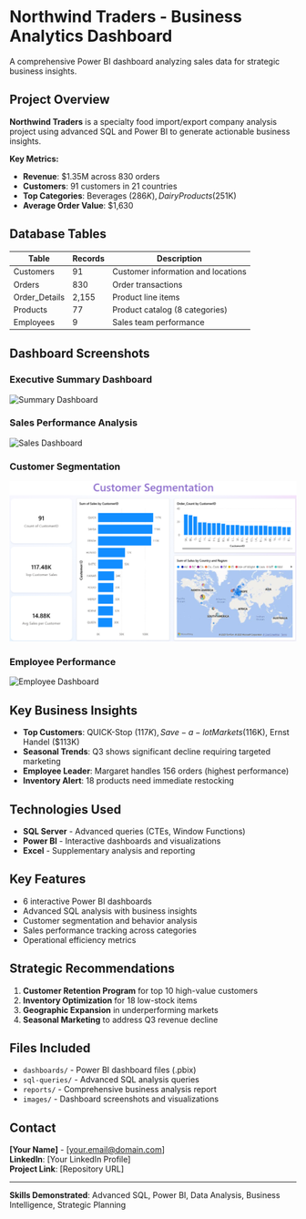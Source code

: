# Northwind Traders - Business Analytics Dashboard

A comprehensive Power BI dashboard analyzing sales data for strategic business insights.

## Project Overview

**Northwind Traders** is a specialty food import/export company analysis project using advanced SQL and Power BI to generate actionable business insights.

**Key Metrics:**
- **Revenue**: $1.35M across 830 orders
- **Customers**: 91 customers in 21 countries  
- **Top Categories**: Beverages ($286K), Dairy Products ($251K)
- **Average Order Value**: $1,630

## Database Tables

| Table | Records | Description |
|-------|---------|-------------|
| Customers | 91 | Customer information and locations |
| Orders | 830 | Order transactions |
| Order_Details | 2,155 | Product line items |
| Products | 77 | Product catalog (8 categories) |
| Employees | 9 | Sales team performance |

## Dashboard Screenshots

### Executive Summary Dashboard
![Summary Dashboard]()

### Sales Performance Analysis
![Sales Dashboard](<img width="1315" height="729" alt="Screenshot 2025-09-10 235033" src="https://github.com/user-attachments/assets/8c101f9e-9748-4792-847b-e72557b8bc45" />
)

### Customer Segmentation
![Customer Dashboard](images/CustomerSegmentation.png)

### Employee Performance
![Employee Dashboard](images/employee_dashboard.png)

## Key Business Insights

- **Top Customers**: QUICK-Stop ($117K), Save-a-lot Markets ($116K), Ernst Handel ($113K)
- **Seasonal Trends**: Q3 shows significant decline requiring targeted marketing
- **Employee Leader**: Margaret handles 156 orders (highest performance)
- **Inventory Alert**: 18 products need immediate restocking

## Technologies Used

- **SQL Server** - Advanced queries (CTEs, Window Functions)
- **Power BI** - Interactive dashboards and visualizations
- **Excel** - Supplementary analysis and reporting

## Key Features

- 6 interactive Power BI dashboards
- Advanced SQL analysis with business insights
- Customer segmentation and behavior analysis
- Sales performance tracking across categories
- Operational efficiency metrics

## Strategic Recommendations

1. **Customer Retention Program** for top 10 high-value customers
2. **Inventory Optimization** for 18 low-stock items  
3. **Geographic Expansion** in underperforming markets
4. **Seasonal Marketing** to address Q3 revenue decline

## Files Included

- `dashboards/` - Power BI dashboard files (.pbix)
- `sql-queries/` - Advanced SQL analysis queries
- `reports/` - Comprehensive business analysis report
- `images/` - Dashboard screenshots and visualizations

## Contact

**[Your Name]** - [your.email@domain.com]  
**LinkedIn**: [Your LinkedIn Profile]  
**Project Link**: [Repository URL]

---

**Skills Demonstrated**: Advanced SQL, Power BI, Data Analysis, Business Intelligence, Strategic Planning

